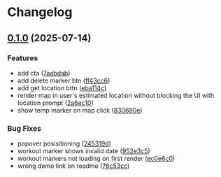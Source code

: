 # Changelog

## [0.1.0](https://github.com/luiisca/TrekTrack/compare/v0.0.1...v0.1.0) (2025-07-14)


### Features

* add cta ([7aabdab](https://github.com/luiisca/TrekTrack/commit/7aabdaba1f6f882be0ebdc528b69ccc68725e438))
* add delete marker btn ([ff43cc6](https://github.com/luiisca/TrekTrack/commit/ff43cc652f355b030fb22aec5d0c6b140fab15c4))
* add get location bttn ([eba114c](https://github.com/luiisca/TrekTrack/commit/eba114c50a687d6f7b39377f3c2af16180a88335))
* render map in user's estimated location without blocking the UI with location prompt ([2a6ec10](https://github.com/luiisca/TrekTrack/commit/2a6ec10c2d05c2acfb3cb970ea2173669487c201))
* show temp marker on map click ([830690e](https://github.com/luiisca/TrekTrack/commit/830690ea78572a0401edc97ad5251876d79e3bab))


### Bug Fixes

* popover posisitioning ([245319d](https://github.com/luiisca/TrekTrack/commit/245319d07b9850b9225a8e6fa020f1f3543e7c76))
* workout marker shows invalid date ([952e3c5](https://github.com/luiisca/TrekTrack/commit/952e3c53cb871e9e5114077e5d3db693360bebd1))
* workout markers not loading on first render ([ec0e6c0](https://github.com/luiisca/TrekTrack/commit/ec0e6c094aac71ab97d76d0d687a443116fd460a))
* wrong demo link on readme ([76c53cc](https://github.com/luiisca/TrekTrack/commit/76c53ccb716ecb5ad0668a7133b05a52c06cb9ad))
